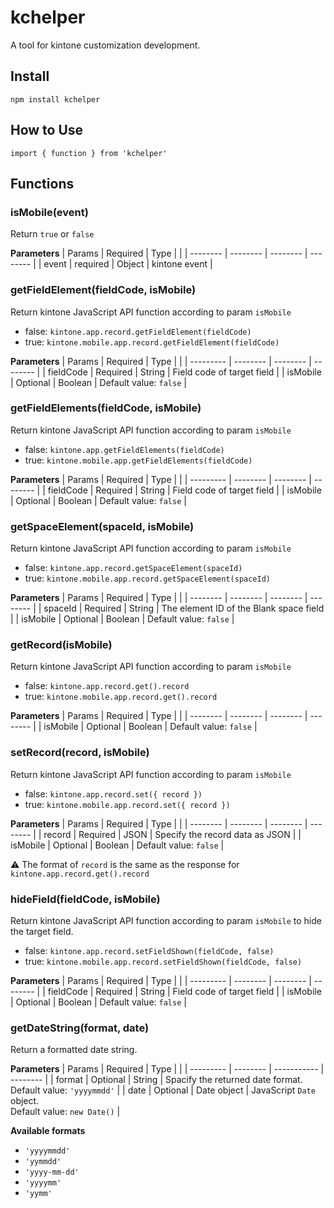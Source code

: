 # kchelper
A tool for kintone customization development.

## Install
```
npm install kchelper
```

## How to Use
```
import { function } from 'kchelper'
```

## Functions

### isMobile(event)
Return `true` or `false`

**Parameters**
| Params   | Required | Type     |          |
| -------- | -------- | -------- | -------- |
| event    | required | Object   | kintone event |

### getFieldElement(fieldCode, isMobile)
Return kintone JavaScript API function according to param `isMobile` 
- false: `kintone.app.record.getFieldElement(fieldCode)`
- true: `kintone.mobile.app.record.getFieldElement(fieldCode)`

**Parameters**
| Params    | Required | Type     |          |
| --------- | -------- | -------- | -------- |
| fieldCode | Required | String   | Field code of target field |
| isMobile  | Optional | Boolean  | Default value: `false` |

### getFieldElements(fieldCode, isMobile)
Return kintone JavaScript API function according to param `isMobile` 
- false: `kintone.app.getFieldElements(fieldCode)`
- true: `kintone.mobile.app.getFieldElements(fieldCode)`

**Parameters**
| Params    | Required | Type     |          |
| --------- | -------- | -------- | -------- |
| fieldCode | Required | String   | Field code of target field |
| isMobile  | Optional | Boolean  | Default value: `false` |

### getSpaceElement(spaceId, isMobile)
Return kintone JavaScript API function according to param `isMobile` 
- false: `kintone.app.record.getSpaceElement(spaceId)`
- true: `kintone.mobile.app.record.getSpaceElement(spaceId)`

**Parameters**
| Params   | Required | Type     |          |
| -------- | -------- | -------- | -------- |
| spaceId  | Required | String   | The element ID of the Blank space field |
| isMobile | Optional | Boolean  | Default value: `false` |

### getRecord(isMobile)
Return kintone JavaScript API function according to param `isMobile` 
- false: `kintone.app.record.get().record`
- true: `kintone.mobile.app.record.get().record`

**Parameters**
| Params   | Required | Type     |          |
| -------- | -------- | -------- | -------- |
| isMobile | Optional | Boolean  | Default value: `false` |

### setRecord(record, isMobile)
Return kintone JavaScript API function according to param `isMobile` 
- false: `kintone.app.record.set({ record })`
- true: `kintone.mobile.app.record.set({ record })`

**Parameters**
| Params   | Required | Type     |          |
| -------- | -------- | -------- | -------- |
| record   | Required | JSON     | Specify the record data as JSON |
| isMobile | Optional | Boolean  | Default value: `false` |

:warning: The format of `record` is the same as the response for `kintone.app.record.get().record`

### hideField(fieldCode, isMobile)
Return kintone JavaScript API function according to param `isMobile` to hide the target field.
- false: `kintone.app.record.setFieldShown(fieldCode, false)`
- true: `kintone.mobile.app.record.setFieldShown(fieldCode, false)`

**Parameters**
| Params    | Required | Type     |          |
| --------- | -------- | -------- | -------- |
| fieldCode | Required | String   | Field code of target field |
| isMobile  | Optional | Boolean  | Default value: `false` |

### getDateString(format, date)
Return a formatted date string.

**Parameters**
| Params    | Required | Type        |          |
| --------- | -------- | ----------- | -------- |
| format    | Optional | String      | Spacify the returned date format.</br>Default value: `'yyyymmdd'` |
| date      | Optional | Date object | JavaScript `Date` object.</br>Default value: `new Date()` |

**Available formats**
- `'yyyymmdd'`
- `'yymmdd'`
- `'yyyy-mm-dd'`
- `'yyyymm'`
- `'yymm'`